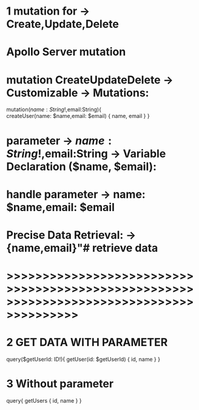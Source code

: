 # 1 mutation for -> Create,Update,Delete
# Apollo Server mutation
# mutation CreateUpdateDelete  ->   Customizable -> Mutations:
 mutation($name: String!,$email:String){  
 createUser(name: $name,email: $email) {
    name,
    email
  }
}
# parameter ->  $name: String!,$email:String -> Variable Declaration ($name, $email):
# handle parameter -> name: $name,email: $email 
# Precise Data Retrieval: -> {name,email}"# retrieve  data 
# >>>>>>>>>>>>>>>>>>>>>>>>>>>>>>>>>>>>>>>>>>>>>>>>>>>>>>>>>>>>>>>>>>>>>>>>>>>>>>>>>>>>>>>>
# 2 GET DATA WITH PARAMETER
  query($getUserId: ID!){
  getUser(id: $getUserId) {
    id,
    name
  }
}
# 3 Without parameter
  query{
  getUsers {
    id,
    name
  }
}
  

